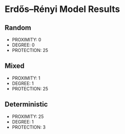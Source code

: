 # Erdős–Rényi Model Results

## Random

* PROXIMITY: 0
* DEGREE: 0
* PROTECTION: 25

## Mixed

* PROXIMITY: 1
* DEGREE: 1
* PROTECTION: 25

## Deterministic

* PROXIMITY: 25
* DEGREE: 1
* PROTECTION: 3


